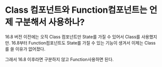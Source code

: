 # Class 컴포넌트와 Function컴포넌트는 언제 구분해서 사용하나?

16.8 버전 이전에는 오직 Class 컴포넌트만 State를 가질 수 있어서 Class를 사용했지만.
16.8부터 Function컴포넌트도 State를 가질 수 있는 기능이 생겨서 이제는 Class를 쓸 이유가 없어졌다.

그래서 16.8 이후라면 구분하지 않고 Function사용하면 된다.
